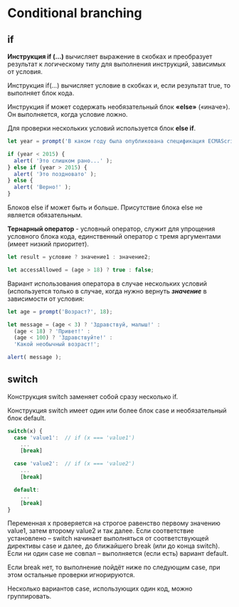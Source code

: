 # Conditional branching

## if

**Инструкция if (…)** вычисляет выражение в скобках и преобразует результат к логическому типу для выполнения инструкций, зависимых от условия.

Инструкция if(...) вычисляет условие в скобках и, если результат true, то выполняет блок кода. 

Инструкция if может содержать необязательный блок **«else»** («иначе»). Он выполняется, когда условие ложно.

Для проверки нескольких условий используется блок **else if**.

```javascript
let year = prompt('В каком году была опубликована спецификация ECMAScript-2015?', '');

if (year < 2015) {
  alert( 'Это слишком рано...' );
} else if (year > 2015) {
  alert( 'Это поздновато' );
} else {
  alert( 'Верно!' );
}
```

Блоков else if может быть и больше. Присутствие блока else не является обязательным.

**Тернарный оператор** - условный оператор, служит для упрощения условного блока кода, единственный оператор с тремя аргументами (имеет низкий приоритет).

```javascript
let result = условие ? значение1 : значение2;

let accessAllowed = (age > 18) ? true : false;
```

Вариант использования оператора в случае нескольких условий (используется только в случае, когда нужно вернуть _**значение**_ в зависимости от условия:

```javascript
let age = prompt('Возраст?', 18);

let message = (age < 3) ? 'Здравствуй, малыш!' :
  (age < 18) ? 'Привет!' :
  (age < 100) ? 'Здравствуйте!' :
  'Какой необычный возраст!';

alert( message );
```

## switch

Конструкция switch заменяет собой сразу несколько if.


Конструкция switch имеет один или более блок case и необязательный блок default.

```javascript
switch(x) {
  case 'value1':  // if (x === 'value1')
    ...
    [break]

  case 'value2':  // if (x === 'value2')
    ...
    [break]

  default:
    ...
    [break]
}
```

Переменная x проверяется на строгое равенство первому значению value1, затем второму value2 и так далее.
Если соответствие установлено – switch начинает выполняться от соответствующей директивы case и далее, до ближайшего break (или до конца switch).
Если ни один case не совпал – выполняется (если есть) вариант default.

Если break нет, то выполнение пойдёт ниже по следующим case, при этом остальные проверки игнорируются.

Несколько вариантов case, использующих один код, можно группировать.


